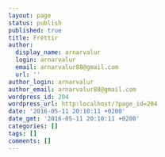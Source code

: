 ```yaml
---
layout: page
status: publish
published: true
title: Fréttir
author:
  display_name: arnarvalur
  login: arnarvalur
  email: arnarvalur88@gmail.com
  url: ''
author_login: arnarvalur
author_email: arnarvalur88@gmail.com
wordpress_id: 204
wordpress_url: http:localhost/?page_id=204
date: '2016-05-11 20:10:11 +0200'
date_gmt: '2016-05-11 20:10:11 +0200'
categories: []
tags: []
comments: []
---
```


